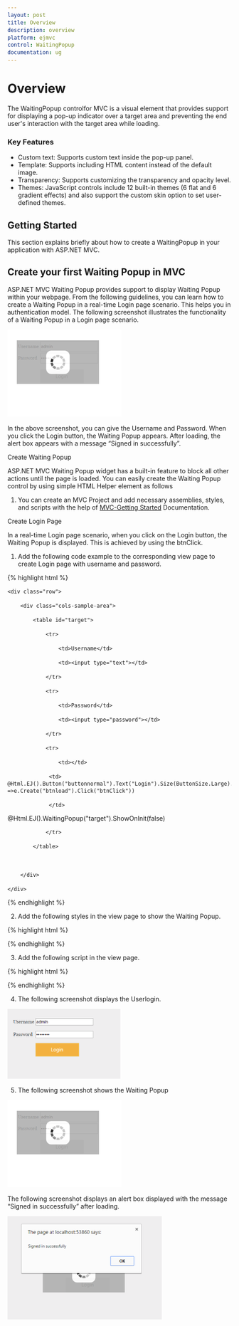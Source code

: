```yaml
---
layout: post
title: Overview
description: overview
platform: ejmvc
control: WaitingPopup
documentation: ug
---
```


# Overview

The WaitingPopup controlfor MVC is a visual element that provides support for displaying a pop-up indicator over a target area and preventing the end user's interaction with the target area while loading. 

### Key Features

* Custom text: Supports custom text inside the pop-up panel.
* Template: Supports including HTML content instead of the default image.
* Transparency: Supports customizing the transparency and opacity level.
* Themes: JavaScript controls include 12 built-in themes (6 flat and 6 gradient effects) and also support the custom skin option to set user-defined themes.
## Getting Started


This section explains briefly about how to create a WaitingPopup in your application with ASP.NET MVC.

## Create your first Waiting Popup in MVC

ASP.NET MVC Waiting Popup provides support to display Waiting Popup within your webpage. From the following guidelines, you can learn how to create a Waiting Popup in a real-time Login page scenario. This helps you in authentication model. The following screenshot illustrates the functionality of a Waiting Popup in a Login page scenario.



![C:/Users/Gopal Lakshmanan/Desktop/w1.PNG](Overview_images/Overview_img1.png)





In the above screenshot, you can give the Username and Password. When you click the Login button, the Waiting Popup appears.  After loading, the alert box appears with a message “Signed in successfully”.

Create Waiting Popup

ASP.NET MVC Waiting Popup widget has a built-in feature to block all other actions until the page is loaded. You can easily create the Waiting Popup control by using simple HTML Helper element as follows

1. You can create an MVC Project and add necessary assemblies, styles, and scripts with the help of [MVC-Getting Started](http://help.syncfusion.com/ug/js/Documents/gettingstartedwithmv.htm) Documentation.

Create Login Page

In a real-time Login page scenario, when you click on the Login button, the Waiting Popup is displayed. This is achieved by using the btnClick.

1. Add the following code example to the corresponding view page to create Login page with username and password.



{% highlight html %}

<div class="content-container-fluid">

    <div class="row">

        <div class="cols-sample-area">

            <table id="target">

                <tr>

                    <td>Username</td>

                    <td><input type="text"></td>

                </tr>

                <tr>

                    <td>Password</td>

                    <td><input type="password"></td>

                </tr>

                <tr>

                    <td></td>                       

                 <td>                         @Html.EJ().Button("buttonnormal").Text("Login").Size(ButtonSize.Large).ClientSideEvents(e =>e.Create("btnload").Click("btnClick"))

                 </td>                    

@Html.EJ().WaitingPopup("target").ShowOnInit(false)

                </tr>

            </table>



        </div>

    </div>

</div>

{% endhighlight %}

2. Add the following styles in the view page to show the Waiting Popup.



{% highlight html %}

<style type="text/css" class="cssStyles">

    #target {

        margin: 0 auto;

    }

    #target_WaitingPopup .e-image {

        display: block;

        height: 70px;

    }

    #popup {

        height: auto;

        width: auto;

        margin-top: 100px;

    }

</style>

{% endhighlight %}

3. Add the following script in the view page.



{% highlight html %}

<script>

            function btnClick(e)

            {

                var wp = $("#target").data("ejWaitingPopup");

                wp.show();

                setTimeout(success, 5000);

            }

            function success()

            {

                alert("Signed in successfully");

                var popup = $("#target").ejWaitingPopup("hide");

            }                  

</script>

{% endhighlight %}

4. The following screenshot displays the Userlogin.



![C:/Users/Gopal Lakshmanan/Desktop/wait.PNG](Overview_images/Overview_img2.png)





5. The following screenshot shows the Waiting Popup



![C:/Users/Gopal Lakshmanan/Desktop/w1.PNG](Overview_images/Overview_img3.png)





The following screenshot displays an alert box displayed with the message “Signed in successfully” after loading.

![C:/Users/Gopal Lakshmanan/Desktop/w3.PNG](Overview_images/Overview_img4.png)





